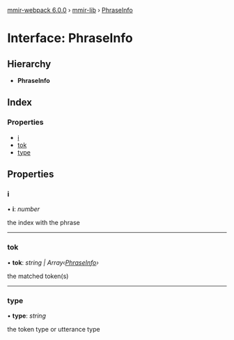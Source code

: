 [mmir-webpack 6.0.0](../README.md) › [mmir-lib](../modules/mmir_lib.md) › [PhraseInfo](mmir_lib.phraseinfo.md)

# Interface: PhraseInfo

## Hierarchy

* **PhraseInfo**

## Index

### Properties

* [i](mmir_lib.phraseinfo.md#i)
* [tok](mmir_lib.phraseinfo.md#tok)
* [type](mmir_lib.phraseinfo.md#type)

## Properties

###  i

• **i**: *number*

the index with the phrase

___

###  tok

• **tok**: *string | Array‹[PhraseInfo](mmir_lib.phraseinfo.md)›*

the matched token(s)

___

###  type

• **type**: *string*

the token type or utterance type
